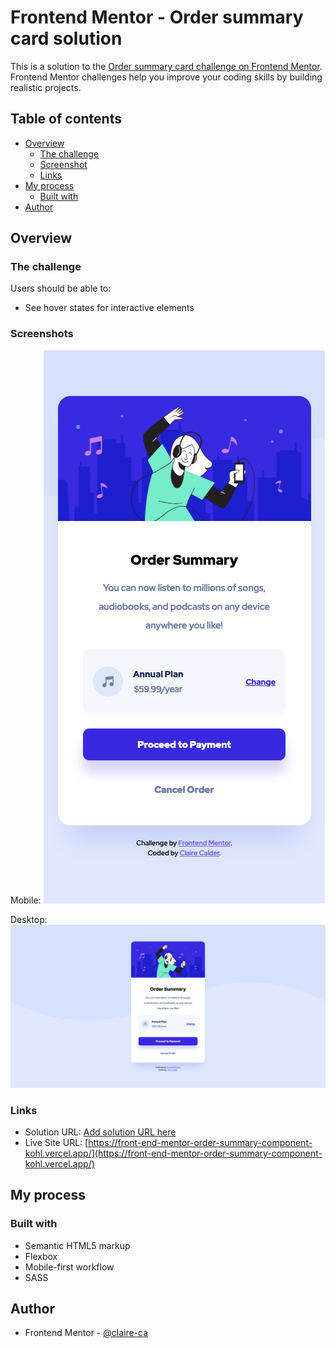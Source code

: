 # Frontend Mentor - Order summary card solution

This is a solution to the [Order summary card challenge on Frontend Mentor](https://www.frontendmentor.io/challenges/order-summary-component-QlPmajDUj). Frontend Mentor challenges help you improve your coding skills by building realistic projects. 

## Table of contents

- [Overview](#overview)
  - [The challenge](#the-challenge)
  - [Screenshot](#screenshot)
  - [Links](#links)
- [My process](#my-process)
  - [Built with](#built-with)
- [Author](#author)

## Overview

### The challenge

Users should be able to:

- See hover states for interactive elements

### Screenshots
Mobile:
![](./screenshots/Mobile.png)

Desktop:
![](./screenshots/Desktop.png)


### Links

- Solution URL: [Add solution URL here](https://your-solution-url.com)
- Live Site URL: [https://front-end-mentor-order-summary-component-kohl.vercel.app/](https://front-end-mentor-order-summary-component-kohl.vercel.app/)

## My process

### Built with

- Semantic HTML5 markup
- Flexbox
- Mobile-first workflow
- SASS

## Author

- Frontend Mentor - [@claire-ca](https://www.frontendmentor.io/profile/claire-ca)
